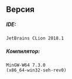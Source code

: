 ## Версия
##### IDE: 
    JetBrains CLion 2018.1
##### Компилятор: 
    MinGW-W64 7.3.0 
    (x86_64-win32-seh-rev0)
